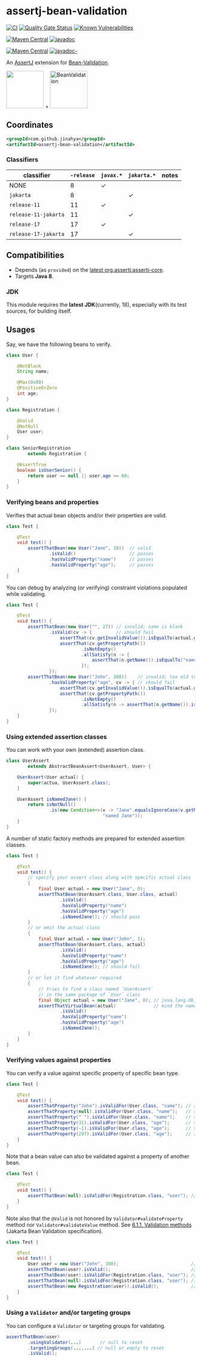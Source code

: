 # assertj-bean-validation

[![CI](https://github.com/jinahya/assertj-bean-validation/actions/workflows/maven.yml/badge.svg)](https://github.com/jinahya/assertj-bean-validation/actions/workflows/maven.yml)
[![Quality Gate Status](https://sonarcloud.io/api/project_badges/measure?project=jinahya_assertj-bean-validation&metric=alert_status)](https://sonarcloud.io/dashboard?id=jinahya_assertj-bean-validation)
[![Known Vulnerabilities](https://snyk.io/test/github/jinahya/assertj-bean-validation/badge.svg)](https://snyk.io/test/github/jinahya/assertj-bean-validation)

[![Maven Central](https://img.shields.io/maven-central/v/com.github.jinahya/assertj-bean-validation-javax?label=maven-central%20%28javax%29)](https://search.maven.org/artifact/com.github.jinahya/assertj-bean-validation-javax)
[![javadoc](https://javadoc.io/badge2/com.github.jinahya/assertj-bean-validation-javax/javadoc.svg?label=javadoc.io%20%28javax%29)](https://javadoc.io/doc/com.github.jinahya/assertj-bean-validation-javax)

[![Maven Central](https://img.shields.io/maven-central/v/com.github.jinahya/assertj-bean-validation-jakarta?label=maven-central%20%28jakarta%29)](https://search.maven.org/artifact/com.github.jinahya/assertj-bean-validation-jakarta)
[![javadoc-](https://javadoc.io/badge2/com.github.jinahya/assertj-bean-validation-jakarta/javadoc.svg?label=javadoc.io%20%28jakarta%29)](https://javadoc.io/doc/com.github.jinahya/assertj-bean-validation-jakarta)

An [AssertJ](https://joel-costigliola.github.io/assertj/) extension for [Bean-Validation](https://beanvalidation.org/).

<img src="https://raw.githubusercontent.com/joel-costigliola/assertj/gh-pages/favicon.png" height="100"/> + 
<img src="https://beanvalidation.org/logo/logo.svg" height="100" alt="BeanValidation"/>

## Coordinates

```xml
<groupId>com.github.jinahya</groupId>
<artifactId>assertj-bean-validation</artifactId>
```

### Classifiers

classifier           | `-release` | `javax.*` | `jakarta.*` |notes
---------------------|------------|-----------|-------------|-----
NONE                 | 8          | ✓         |             |
`jakarta`            | 8          |           | ✓           |
`release-11`         | 11         | ✓         |             |
`release-11-jakarta` | 11         |           | ✓           |
`release-17`         | 17         | ✓         |             |
`release-17-jakarta` | 17         |           | ✓           |

## Compatibilities

* Depends (as `provided`) on
  the [latest org.assertj:assertj-core](https://javadoc.io/doc/org.assertj/assertj-core/latest/index.html).
* Targets **Java 8**.

### JDK

This module requires the **latest JDK**(currently, 18), especially with its test sources, for building itself.

## Usages

Say, we have the following beans to verify.

```java
class User {

    @NotBlank
    String name;

    @Max(0x80)
    @PositiveOrZero
    int age;
}

class Registration {

    @Valid
    @NotNull            
    User user;
}

class SeniorRegistration
        extends Registration {

    @AssertTrue
    boolean isUserSenior() {
        return user == null || user.age >= 60;
    }
}
```

### Verifying beans and properties

Verifies that actual bean objects and/or their properties are valid.

```java
class Test {

    @Test
    void test() {
        assertThatBean(new User("Jane", 28))  // valid
                .isValid()                    // passes
                .hasValidProperty("name")     // passes
                .hasValidProperty("age");     // passes
    }
}
```

You can debug by analyzing (or verifying) constraint violations populated while validating.

```java
class Test {

    @Test
    void test() {
        assertThatBean(new User("", 27)) // invalid; name is blank
                .isValid(cv -> {         // should fail
                    assertThat(cv.getInvalidValue()).isEqualTo(actual.getName());
                    assertThat(cv.getPropertyPath())
                            .isNotEmpty()
                            .allSatisfy(n -> {
                                assertThat(n.getName()).isEqualTo("name");
                            });
                });
        assertThatBean(new User("John", 300))    // invalid; too old to be true
                .hasValidProperty("age", cv -> { // should fail
                    assertThat(cv.getInvalidValue()).isEqualTo(actual.getAge());
                    assertThat(cv.getPropertyPath())
                            .isNotEmpty()
                            .allSatisfy(n -> assertThat(n.getName()).isEqualTo("age"));
                });
    }
}
```

### Using extended assertion classes

You can work with your own (extended) assertion class.

```java
class UserAssert
        extends AbstractBeanAssert<UserAssert, User> {

    UserAssert(User actual) {
        super(actua, UserAssert.class);
    }

    UserAssert isNamedJane() {
        return isNotNull()
                .is(new Condition<>(v -> "Jane".equalsIgnoreCase(v.getName()),
                                    "named Jane"));
    }
}
```

A number of static factory methods are prepared for extended assertion classes.

```java
class Test {

    @Test
    void test() {
        // specify your assert class along with specific actual class
        {
            final User actual = new User("Jane", 0);
            assertThatBean(UserAssert.class, User.class, actual)
                    .isValid()
                    .hasValidProperty("name")
                    .hasValidProperty("age")
                    .isNamedJane(); // should pass
        }
        // or emit the actual class
        {
            final User actual = new User("John", 1);
            assertThatBean(UserAssert.class, actual)
                    .isValid()
                    .hasValidProperty("name")
                    .hasValidProperty("age")
                    .isNamedJane(); // should fail
        }
        // or let it find whatever required
        {
            // tries to find a class named `UserAssert`
            // in the same package of `User` class
            final Object actual = new User("Jane", 0); // java.lang.Object
            assertThatVirtualBean(actual)              // mind the name of the method
                    .isValid()
                    .hasValidProperty("name")
                    .hasValidProperty("age")
                    .isNamedJane();
        }
    }
}
```

### Verifying values against properties

You can verify a value against specific property of specific bean type.

```java
class Test {

    @Test
    void test() {
        assertThatProperty("John").isValidFor(User.class, "name"); // should pass
        assertThatProperty(null).isValidFor(User.class, "name");   // should fail; @NotBlank
        assertThatProperty(" ").isValidFor(User.class, "name");    // should fail; @NotBlank
        assertThatProperty(31).isValidFor(User.class, "age");      // should pass
        assertThatProperty(-1).isValidFor(User.class, "age");      // should fail; @Min(0x00)
        assertThatProperty(297).isValidFor(User.class, "age");     // should fail; @Max(0x80)
    }
}
```

Note that a bean value can also be validated against a property of another bean.

```java
class Test {

    @Test
    void test() {
        assertThatBean(null).isValidFor(Registration.class, "user"); // should fail; @NotNull
    }
}
```

Note also that the `@Valid` is not honored by `Validator#validateProperty` method nor `Validator#validateValue` method.
See [6.1.1. Validation methods] (Jakarta Bean Validation specification).

```java
class Test {

    @Test
    void test() {
        User user = new User("John", 300);                           // not valid, obviously
        assertThatBean(user).isValid();                              // so does fail
        assertThatBean(user).isValidFor(Registration.class, "user"); // DOES NOT FAIL!
        assertThatBean(null).isValidFor(Registration.class, "user"); // while fails
        assertThatBean(new Registration(user)).isValid();            // fails, after ...
    }
}
```

### Using a `Validator` and/or targeting groups

You can configure a `Validator` or targeting groups for validating.

```java
assertThatBean(user)
        .usingValidator(...)       // null to reset
        .targetingGroups(...,...) // null or empty to reset
        .isValid();
```

[6.1.1. Validation methods]: https://jakarta.ee/specifications/bean-validation/3.0/jakarta-bean-validation-spec-3.0.html#validationapi-validatorapi-validationmethods
